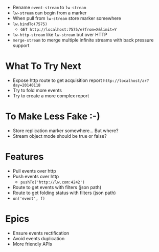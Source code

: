 * Rename `event-stream` to `lw-stream`
* `lw-stream` can begin from a marker
* When pull from `lw-stream` store marker somewhere
* `lw.bindTo(7575)`
  * `GET http://localhost:7575/e?from=X&limit=Y`
* `lw-http-stream` like `lw-stream` but over HTTP
* `merge-stream` to merge multiple infinite streams with back pressure support


# What To Try Next
* Expose http route to get acquisition report `http://localhost/ar?day=20140118`
* Try to fold more events
* Try to create a more complex report


# To Make Less Fake :-)
* Store replication marker somewhere... But where?
* Stream object mode should be true or false?


# Features
* Pull events over http
* Push events over http
  * `pushTo('http://lw.com:4242')`
* Route to get events with filters (json path)
* Route to get folding status with filters (json path)
* `on('event', f)`


# Epics
* Ensure events rectification
* Avoid events duplication
* More friendly APIs
